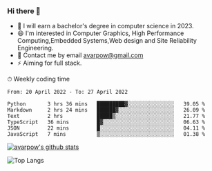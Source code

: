### Hi there 👋
<!--I have been a GitHub member for [![Years Badge](https://badges.pufler.dev/years/avarpow)](https://badges.pufler.dev)-->
- 🌱 I will earn a bachelor's degree in computer science in 2023.
- 😄 I'm interested in Computer Graphics, High Performance Computing,Embedded Systems,Web design and Site Reliability Engineering.
- 💬 Contact me by email avarpow@gmail.com
- ⚡ Aiming for full stack.

<!--💻 Coding Activity Logging

[![Commits Badge](https://badges.pufler.dev/commits/weekly/avarpow)](https://badges.pufler.dev)-->

⏱ Weekly coding time
<!--START_SECTION:waka-->

```text
From: 20 April 2022 - To: 27 April 2022

Python       3 hrs 36 mins   █████████▓░░░░░░░░░░░░░░░   39.05 %
Markdown     2 hrs 24 mins   ██████▓░░░░░░░░░░░░░░░░░░   26.09 %
Text         2 hrs           █████▒░░░░░░░░░░░░░░░░░░░   21.77 %
TypeScript   36 mins         █▓░░░░░░░░░░░░░░░░░░░░░░░   06.63 %
JSON         22 mins         █░░░░░░░░░░░░░░░░░░░░░░░░   04.11 %
JavaScript   7 mins          ▒░░░░░░░░░░░░░░░░░░░░░░░░   01.38 %
```

<!--END_SECTION:waka-->

[![avarpow's github stats](https://github-readme-stats.vercel.app/api?username=avarpow&count_private=true&show_icons=true&hide=issues&hide_border=true)](https://github.com/anuraghazra/github-readme-stats)

![Top Langs](https://github-readme-stats.vercel.app/api/top-langs/?username=avarpow&layout=compact&hide_border=true) 
<!--[![avarpow's wakatime stats](https://github-readme-stats.vercel.app/api/wakatime?username=avarpow)](https://github.com/anuraghazra/github-readme-stats)-->
